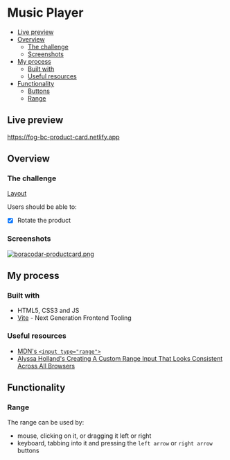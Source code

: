# Music Player

- [Live preview](#live-preview)
- [Overview](#overview)
  - [The challenge](#the-challenge)
  - [Screenshots](#screenshots)
- [My process](#my-process)
  - [Built with](#built-with)
  - [Useful resources](#useful-resources)
- [Functionality](#functionality)
  - [Buttons](#buttons)
  - [Range](#range)

## Live preview

https://fog-bc-product-card.netlify.app

## Overview

### The challenge

[Layout](https://postimg.cc/ygbQfdxF)

Users should be able to:

- [x] Rotate the product

### Screenshots

[![boracodar-productcard.png](https://i.postimg.cc/7hmpGPHP/boracodar-productcard.png)](https://postimg.cc/SYYZHhYH)

## My process

### Built with

- HTML5, CSS3 and JS
- [Vite](https://vitejs.dev/) - Next Generation Frontend Tooling

### Useful resources

- [MDN's `<input type="range">`](https://developer.mozilla.org/en-US/docs/Web/HTML/Element/input/range)
- [Alyssa Holland's Creating A Custom Range Input That Looks Consistent Across All Browsers](https://www.smashingmagazine.com/2021/12/create-custom-range-input-consistent-browsers/)

## Functionality

### Range

The range can be used by:

- mouse, clicking on it, or dragging it left or right
- keyboard, tabbing into it and pressing the `left arrow` or `right arrow` buttons
